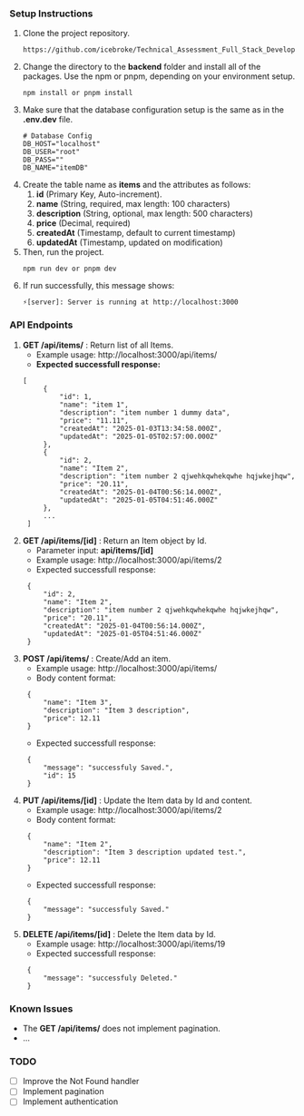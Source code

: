 ### Setup Instructions
1. Clone the project repository.
    ```
    https://github.com/icebroke/Technical_Assessment_Full_Stack_Developer_1.git
    ```
2. Change the directory to the **backend** folder and install all of the packages. Use the npm or pnpm, depending on your environment setup.
    ```
    npm install or pnpm install
    ```
3. Make sure that the database configuration setup is the same as in the **.env.dev** file.
    ```
    # Database Config
    DB_HOST="localhost"
    DB_USER="root"
    DB_PASS=""
    DB_NAME="itemDB"
    ```
4. Create the table name as **items** and the attributes as follows:
   1. **id** (Primary Key, Auto-increment).
   2. **name** (String, required, max length: 100 characters)
   3. **description** (String, optional, max length: 500 characters)
   4. **price** (Decimal, required)
   5. **createdAt** (Timestamp, default to current timestamp)
   6. **updatedAt** (Timestamp, updated on modification)
5. Then, run the project.
    ```
    npm run dev or pnpm dev
    ```
6. If run successfully, this message shows:
    ```
    ⚡️[server]: Server is running at http://localhost:3000
    ```

### API Endpoints
1. **GET /api/items/** : Return list of all Items.
   - Example usage: http://localhost:3000/api/items/
   - **Expected successfull response:**
   ```
   [
        {
            "id": 1,
            "name": "item 1",
            "description": "item number 1 dummy data",
            "price": "11.11",
            "createdAt": "2025-01-03T13:34:58.000Z",
            "updatedAt": "2025-01-05T02:57:00.000Z"
        },
        {
            "id": 2,
            "name": "Item 2",
            "description": "item number 2 qjwehkqwhekqwhe hqjwkejhqw",
            "price": "20.11",
            "createdAt": "2025-01-04T00:56:14.000Z",
            "updatedAt": "2025-01-05T04:51:46.000Z"
        },
        ...
    ]
   ```
2. **GET /api/items/[id]** : Return an Item object by Id.
   - Parameter input: **api/items/[id]**
   - Example usage: http://localhost:3000/api/items/2
   - Expected successfull response:
   ```
    {
        "id": 2,
        "name": "Item 2",
        "description": "item number 2 qjwehkqwhekqwhe hqjwkejhqw",
        "price": "20.11",
        "createdAt": "2025-01-04T00:56:14.000Z",
        "updatedAt": "2025-01-05T04:51:46.000Z"
    }
   ```
3. **POST /api/items/** : Create/Add an item.
   - Example usage: http://localhost:3000/api/items/
   - Body content format:
   ```
    {
        "name": "Item 3",
        "description": "Item 3 description",
        "price": 12.11
    }
   ```
   - Expected successfull response:
   ```
    {
        "message": "successfuly Saved.",
        "id": 15
    }
   ```
4. **PUT /api/items/[id]** : Update the Item data by Id and content.
   - Example usage: http://localhost:3000/api/items/2
   - Body content format:
   ```
    {
        "name": "Item 2",
        "description": "Item 3 description updated test.",
        "price": 12.11
    }
   ```
   - Expected successfull response:
   ```
    {
        "message": "successfuly Saved."
    }
   ```
5. **DELETE /api/items/[id]** : Delete the Item data by Id.
   - Example usage: http://localhost:3000/api/items/19
   - Expected successfull response:
   ```
    {
        "message": "successfuly Deleted."
    }
   ```

### Known Issues
- The **GET /api/items/** does not implement pagination.
- ...

### TODO
- [ ] Improve the Not Found handler
- [ ] Implement pagination
- [ ] Implement authentication
